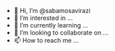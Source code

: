 - 👋 Hi, I’m @sabamosavirazi
- 👀 I’m interested in ...
- 🌱 I’m currently learning ...
- 💞️ I’m looking to collaborate on ...
- 📫 How to reach me ...

<!---
sabamosavirazi/sabamosavirazi is a ✨ special ✨ repository because its `README.md` (this file) appears on your GitHub profile.
You can click the Preview link to take a look at your changes.
--->

